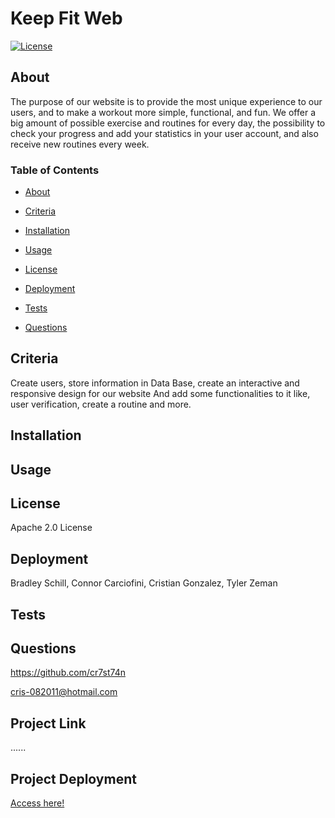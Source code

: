 
# Keep Fit Web

[![License](https://img.shields.io/badge/License-Apache_2.0-yellowgreen.svg)](https://opensource.org/licenses/Apache-2.0)  

## About
The purpose of our website is to provide the most unique experience to our users, and to make a workout more simple, functional, and fun. We offer a big amount of possible exercise and routines for every day, the possibility to check your progress and add your statistics in your user account, and also receive new routines every week. 

### Table of Contents
 * [About](#About)

 * [Criteria](#Criteria)

 * [Installation](#Installation)

 * [Usage](#Usage)

 * [License](#License)

 * [Deployment](#Deployment)

 * [Tests](#Tests)

 * [Questions](#Questions)



## Criteria
Create users, store information in Data Base, create an interactive and responsive design for our website  And add some functionalities to it like, user verification, create a routine and more.

## Installation


## Usage


## License
Apache 2.0 License

## Deployment
Bradley Schill, Connor Carciofini, Cristian Gonzalez, Tyler Zeman

## Tests


## Questions
 

https://github.com/cr7st74n 

cris-082011@hotmail.com

## Project Link
......

## Project Deployment
[Access here!](......)

